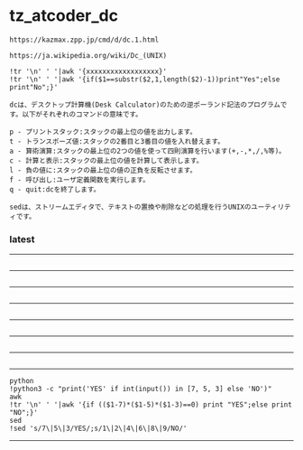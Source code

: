 # tz_atcoder_dc

```
https://kazmax.zpp.jp/cmd/d/dc.1.html

https://ja.wikipedia.org/wiki/Dc_(UNIX)
```
```
!tr '\n' ' '|awk '{xxxxxxxxxxxxxxxxxx}'
!tr '\n' ' '|awk '{if($1==substr($2,1,length($2)-1))print"Yes";else print"No";}'

dcは、デスクトップ計算機(Desk Calculator)のための逆ポーランド記法のプログラムです。以下がそれぞれのコマンドの意味です。

p - プリントスタック:スタックの最上位の値を出力します。
t - トランスポーズ値:スタックの2番目と3番目の値を入れ替えます。
a - 算術演算:スタックの最上位の2つの値を使って四則演算を行います(+,-,*,/,%等)。
c - 計算と表示:スタックの最上位の値を計算して表示します。
l - 負の値に:スタックの最上位の値の正負を反転させます。
f - 呼び出し:ユーザ定義関数を実行します。
q - quit:dcを終了します。

sedは、ストリームエディタで、テキストの置換や削除などの処理を行うUNIXのユーティリティです。
```
### latest

---
```

```
---
```

```
---
```

```
---
```

```
---
```

```
---
```

```
---
```

```
---
```
python
!python3 -c "print('YES' if int(input()) in [7, 5, 3] else 'NO')"
awk
!tr '\n' ' '|awk '{if (($1-7)*($1-5)*($1-3)==0) print "YES";else print "NO";}'
sed
!sed 's/7\|5\|3/YES/;s/1\|2\|4\|6\|8\|9/NO/'
```
---

